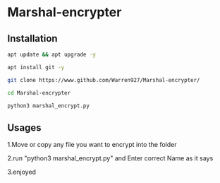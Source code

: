 # Marshal-encrypter

## Installation
```sh
apt update && apt upgrade -y
```

```sh
apt install git -y
```

```sh
git clone https://www.github.com/Warren927/Marshal-encrypter/
```

```sh
cd Marshal-encrypter
```

```py
python3 marshal_encrypt.py
```

## Usages

1.Move or copy any file you want to encrypt into the folder

2.run "python3 marshal_encrypt.py" and Enter correct Name as it says

3.enjoyed

